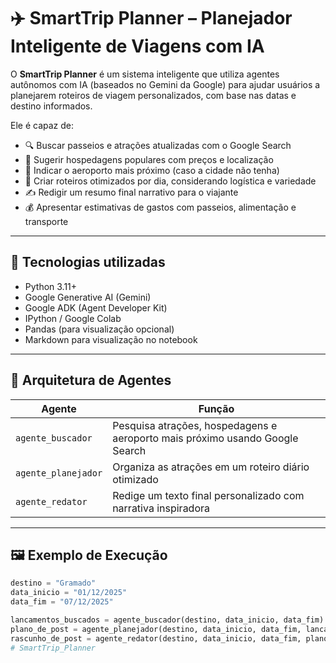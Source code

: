 # ✈️ SmartTrip Planner – Planejador Inteligente de Viagens com IA

O **SmartTrip Planner** é um sistema inteligente que utiliza agentes autônomos com IA (baseados no Gemini da Google) para ajudar usuários a planejarem roteiros de viagem personalizados, com base nas datas e destino informados. 

Ele é capaz de:

- 🔍 Buscar passeios e atrações atualizadas com o Google Search
- 📍 Sugerir hospedagens populares com preços e localização
- 🛫 Indicar o aeroporto mais próximo (caso a cidade não tenha)
- 🧭 Criar roteiros otimizados por dia, considerando logística e variedade
- ✍️ Redigir um resumo final narrativo para o viajante
- 💰 Apresentar estimativas de gastos com passeios, alimentação e transporte

---

## 🚀 Tecnologias utilizadas

- Python 3.11+
- Google Generative AI (Gemini)
- Google ADK (Agent Developer Kit)
- IPython / Google Colab
- Pandas (para visualização opcional)
- Markdown para visualização no notebook

---

## 🧠 Arquitetura de Agentes

| Agente           | Função                                                                 |
|------------------|------------------------------------------------------------------------|
| `agente_buscador`     | Pesquisa atrações, hospedagens e aeroporto mais próximo usando Google Search |
| `agente_planejador`   | Organiza as atrações em um roteiro diário otimizado                |
| `agente_redator`      | Redige um texto final personalizado com narrativa inspiradora       |

---

## 🖼️ Exemplo de Execução

```python
destino = "Gramado"
data_inicio = "01/12/2025"
data_fim = "07/12/2025"

lancamentos_buscados = agente_buscador(destino, data_inicio, data_fim)
plano_de_post = agente_planejador(destino, data_inicio, data_fim, lancamentos_buscados)
rascunho_de_post = agente_redator(destino, data_inicio, data_fim, plano_de_post)
# SmartTrip_Planner
